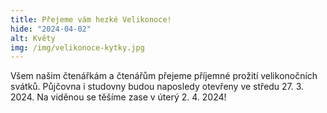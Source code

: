 ```yaml
---
title: Přejeme vám hezké Velikonoce!
hide: "2024-04-02"
alt: Květy
img: /img/velikonoce-kytky.jpg
---
```


Všem našim čtenářkám a čtenářům přejeme příjemné prožití velikonočních svátků.
Půjčovna i studovny budou naposledy otevřeny ve středu 27. 3. 2024. Na viděnou
se těšíme zase v úterý 2. 4. 2024! 

